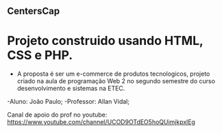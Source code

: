 ## CentersCap

# Projeto construido usando HTML, CSS e PHP.

- A proposta é ser um e-commerce de produtos tecnologicos, projeto criado na aula de programação Web 2 no segundo semestre do curso desenvolvimento e sistemas na ETEC.

-Aluno: João Paulo;
-Professor: Allan Vidal;

Canal de apoio do prof no youtube: https://www.youtube.com/channel/UCOD9OTdEO5hoQUimjkpxlEg
